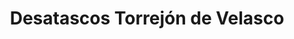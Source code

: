 ---
id: 'service-35'

title: 'Desatascos Torrejón de Velasco'

titleMeta: "Desatascos y Poceros en Torrejón de Velasco 【91 577 18 49】"

title2: 'Desatascos y Poceros en Torrejón de Velasco'

lugar: 'Torrejón de Velasco'

mediumImage: 'desatascos-cuenca-lg.jpg'

largeImage: 'desatascos-torrejon-de-velasco-md.jpg'

detailBreadcrumbSubTitle: 'Single Service'

metaContent: "✅Poceros en Torrejón de Velasco. 🔝 Empresa de pocería en Torrejón de Velasco. 📢 Los mejores precios de la provincia. Desatascos y Desatrancos. ☎️​ 676 679 954"

detailBreadcrumbDesc: 'Empresa de poceros en Torrejón de Velasco con los mejores precios'

detailSubTitle: 'Empresa de desatascos en Torrejón de Velasco con los mejores precios. Llámanos y compruébalo'


parrafo: "Los mejores precios en desatascos y desatrancos en Torrejón de Velasco, mejoramos tu presupuesto. Llámanos y compruébalo."

pregunta: '¿Quieres acondicionar las tuberías fecales o pluviales y no sabes a quién llamar? '

descripcion: 'Llevamos a cabo toda clase de Obras de Alcantarillado en Torrejón de Velasco y alrededores, ofreciéndote un equipo profesional equipado con la mejor tecnología. '

descripcion1: "Si vives en Torrejón de Velasco y estás buscando una empresa de desatascos confiable y eficiente, has llegado al lugar adecuado. Nuestra empresa de desatascos en Torrejón de Velasco está especializada en resolver cualquier problema relacionado con desatascos y desatrancos en la zona. Con años de experiencia en el sector y un equipo de poceros altamente cualificados, estamos en la mejor posición para ofrecerte los mejores servicios de desatascos en Torrejón de Velasco. "

detailDesc: 'Nos esforzamos por ofrecer un servicio de alta calidad a un precio razonable, y nos enorgullece ser reconocidos como una de las empresas de desatascos más confiables y eficientes en Torrejón de Velasco. No importa si tienes un problema con las tuberías de tu hogar o de tu negocio, nuestro equipo de poceros está a tu disposición para solucionarlo de manera rápida y eficaz.'

pregunta2: '¿Necesitas realizar un desatasco en Torrejón de Velasco económico y de calidad? '

descripcion2: "Nos esforzamos por resolver cualquier problema de desatascos de forma rápida y eficiente, para que puedas volver a tus actividades diarias sin interrupciones. Con nuestro equipo altamente cualificado y nuestro compromiso con la satisfacción del cliente, podemos asegurarte un servicio de alta calidad que superará tus expectativas."

pregunta4: "¿Buscas una empresa de Obras de Alcantarillado en Torrejón de Velasco?"

option1: "Nuestros poceros en se dedican a una gran cantidad de funciones. En primer lugar, somos expertos en la creación de pozos. Si necesitas que llevemos a cabo una perforación o construcción de estos, te prepararemos un pozo con todo lo necesario para que puedas sacar partido del mismo, como es la creación de tuberías y alcantarillado necesario para su buen funcionamiento. En este alcantarillado se desviarán los depósitos y desechos de este."

option2: "Además, nos esforzamos por utilizar los métodos y técnicas más avanzados y ecológicos para resolver cualquier problema de desatascos. Sabemos lo importante que es proteger el medio ambiente, y por eso nos aseguramos de utilizar métodos que no dañen el medio ambiente mientras resolvemos tus problemas de desatascos."

option3: "Si tienes un problema de desatascos en Torrejón de Velasco, no dudes en contactar con nosotros. Estaremos encantados de asesorarte y ofrecerte la mejor solución para tu problema. Con nuestra empresa de desatascos en Torrejón de Velasco, podrás resolver cualquier problema relacionado con desatascos de manera rápida, eficiente y ecológica. ¡No dudes en contactar con nosotros para resolver tus problemas de desatascos en Torrejón de Velasco!"





contenido: '
<ul>
<li>✅ COMUNIDADES DE PROPIETARIOS</li>
<li>✅ COMUNIDADES DE VECINOS</li>
<li>✅ ARQUITECTOS</li>
<li>✅ ADMINISTRADORES DE FINCAS</li>
<li>✅ MANTENIMIENTO DE EMPRESAS</li>
<li>✅ PROPIETARIOS DE CHALETS Y PISOS</li>
<li>✅ AYUNTAMIENTOS</li>
<li>✅ EMPRESAS CONSTRUCTORAS</li>
<li>✅ ASEGURADORAS</li>
<li>✅ COLEGIOS</li>
<li>✅ AUTÓNOMOS</li>
</ul>
<br/>

<p>Contamos con ofertas especiales en todos nuestros servicios destinados a Empresas y Administradores de Fincas. <br/>
<a class="link" href="https://grupalsl.es/contacto">Contacta con nosotros </a>y pídenos toda la información que necesites.</p>
'

isFeatured: true
---
